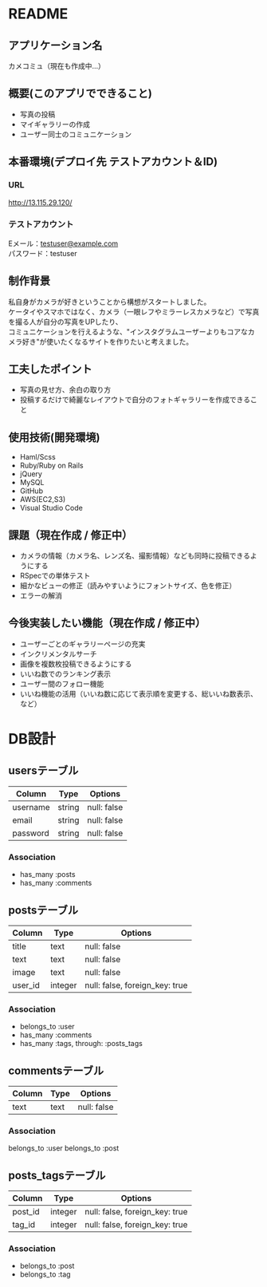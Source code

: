 # README
## アプリケーション名
カメコミュ（現在も作成中…）
##  概要(このアプリでできること)
- 写真の投稿
- マイギャラリーの作成
- ユーザー同士のコミュニケーション
## 本番環境(デプロイ先 テストアカウント＆ID)
### URL
http://13.115.29.120/<br>
### テストアカウント
Eメール：testuser@example.com<br>
パスワード：testuser<br>
## 制作背景
私自身がカメラが好きということから構想がスタートしました。<br>
ケータイやスマホではなく、カメラ（一眼レフやミラーレスカメラなど）で写真を撮る人が自分の写真をUPしたり、<br>
コミュニケーションを行えるような、"インスタグラムユーザーよりもコアなカメラ好き"が使いたくなるサイトを作りたいと考えました。
## 工夫したポイント
- 写真の見せ方、余白の取り方
- 投稿するだけで綺麗なレイアウトで自分のフォトギャラリーを作成できること
## 使用技術(開発環境)
- Haml/Scss
- Ruby/Ruby on Rails
- jQuery
- MySQL
- GitHub
- AWS(EC2,S3)
- Visual Studio Code
## 課題（現在作成 / 修正中）
- カメラの情報（カメラ名、レンズ名、撮影情報）なども同時に投稿できるようにする
- RSpecでの単体テスト
- 細かなビューの修正（読みやすいようにフォントサイズ、色を修正）
- エラーの解消
## 今後実装したい機能（現在作成 / 修正中）
- ユーザーごとのギャラリーページの充実
- インクリメンタルサーチ
- 画像を複数枚投稿できるようにする
- いいね数でのランキング表示
- ユーザー間のフォロー機能
- いいね機能の活用（いいね数に応じて表示順を変更する、総いいね数表示、など）
# DB設計


<!-- ⇒どんな課題や不便なことを解決するためにこのアプリを作ったのか。
・DEMO(gifで動画や写真を貼って、ビューのイメージを掴んでもらいます)
⇒特に、デプロイがまだできていない場合はDEMOをつけることで見た目を企業側に伝えることができます。 -->





## usersテーブル
|Column|Type|Options|
|------|----|-------|
|username|string|null: false|
|email|string|null: false|
|password|string|null: false|
### Association
- has_many :posts
- has_many :comments


## postsテーブル
|Column|Type|Options|
|------|----|-------|
|title|text|null: false|
|text|text|null: false|
|image|text|null: false|
|user_id|integer|null: false, foreign_key: true|
### Association
- belongs_to :user
- has_many :comments
- has_many :tags, through: :posts_tags



<!-- ## tagsテーブル
|Column|Type|Options|
|------|----|-------|
|text|text|null: false|
### Association
- belongs_to :photo
- has_many :posts, through: :posts_tags -->


## commentsテーブル
|Column|Type|Options|
|------|----|-------|
|text|text|null: false|
### Association
belongs_to :user
belongs_to :post


## posts_tagsテーブル
|Column|Type|Options|
|------|----|-------|
|post_id|integer|null: false, foreign_key: true|
|tag_id|integer|null: false, foreign_key: true|
### Association
- belongs_to :post
- belongs_to :tag
